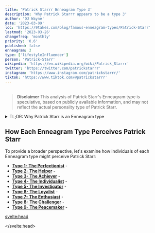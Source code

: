```yaml
---
title: 'Patrick Starrr Enneagram Type 3'
description: 'Why Patrick Starrr appears to be a type 3'
author: 'DJ Wayne'
date: '2023-03-09'
loc: 'https://9takes.com/blog/famous-enneagram-types/Patrick-Starr'
lastmod: '2023-03-26'
changefreq: 'monthly'
priority: '0.6'
published: false
enneagram: 3
type: ['lifestyleInfluencer']
person: 'Patrick-Starr'
wikipedia: 'https://en.wikipedia.org/wiki/Patrick_Starrr'
twitter: 'https://twitter.com/patrickstarrr'
instagram: 'https://www.instagram.com/patrickstarrr/'
tiktok: 'https://www.tiktok.com/@patrickstarrr'
---
```


<!-- // notes:  -->

<script>
	import  PopCard  from "$lib/components/atoms/PopCard.svelte";
</script>
<div
	style="display: flex;
    justify-content: center;
    margin: 1rem 0;
	"
>
	<PopCard
		image={`/types/3s/${'Patrick-Starr'}.webp`}
		showIcon={false}
		enneagramType=""
		displayText="Patrick Starr"
		subtext=""
	/>
</div>

> **Disclaimer** This analysis of Patrick Starr's Enneagram type is speculative, based on publicly available information, and may not reflect the actual personality type of Patrick Starr.

<details>
<summary class="accordion">TL;DR: Why Patrick Starr is an Enneagram type</summary>
<div class="panel">
<ul>
<li>
</li>
<li>
</li>
<li>
</li>
<li>
</li>
</ul>
  </div>
</details>

<p class="firstLetter"></p>

## How Each Enneagram Type Perceives Patrick Starr

To provide a broader perspective, let's examine how individuals of each Enneagram type might perceive Patrick Starr:

- **[Type 1- The Perfectionist](/blog/enneagram/enneagram-type-1)** -
- **[Type 2- The Helper](/blog/enneagram/enneagram-type-2)** -
- **[Type 3- The Achiever](/blog/enneagram/enneagram-type-3)** -
- **[Type 4- The Individualist](/blog/enneagram/enneagram-type-4)** -
- **[Type 5- The Investigator](/blog/enneagram/enneagram-type-5)** -
- **[Type 6- The Loyalist](/blog/enneagram/enneagram-type-6)** -
- **[Type 7- The Enthusiast](/blog/enneagram/enneagram-type-7)** -
- **[Type 8- The Challenger](/blog/enneagram/enneagram-type-8)** -
- **[Type 9- The Peacemaker](/blog/enneagram/enneagram-type-9)** -

<svelte:head>

<script type="application/ld+json">

</script>

</svelte:head>

<style lang="scss">

</style>
